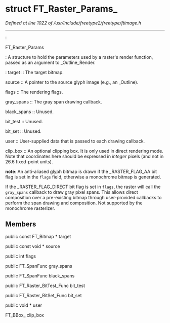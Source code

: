 # struct FT_Raster_Params_

*Defined at line 1022 of /usr/include/freetype2/freetype/ftimage.h*

************************************************************************



:

   FT_Raster_Params

**<not a builtin command>** :   A structure to hold the parameters used by a raster's render function,   passed as an argument to **<not a builtin command>** _Outline_Render.

**<not a builtin command>** :   target ::     The target bitmap.

   source ::     A pointer to the source glyph image (e.g., an **<not a builtin command>** _Outline).

   flags ::     The rendering flags.

   gray_spans ::     The gray span drawing callback.

   black_spans ::     Unused.

   bit_test ::     Unused.

   bit_set ::     Unused.

   user ::     User-supplied data that is passed to each drawing callback.

   clip_box ::     An optional clipping box.  It is only used in direct rendering mode.     Note that coordinates here should be expressed in _integer_ pixels     (and not in 26.6 fixed-point units).



**note**:   An anti-aliased glyph bitmap is drawn if the **<not a builtin command>** _RASTER_FLAG_AA bit   flag is set in the `flags` field, otherwise a monochrome bitmap is   generated.

   If the **<not a builtin command>** _RASTER_FLAG_DIRECT bit flag is set in `flags`, the raster   will call the `gray_spans` callback to draw gray pixel spans.  This   allows direct composition over a pre-existing bitmap through   user-provided callbacks to perform the span drawing and composition.   Not supported by the monochrome rasterizer.



## Members

public const FT_Bitmap * target

public const void * source

public int flags

public FT_SpanFunc gray_spans

public FT_SpanFunc black_spans

public FT_Raster_BitTest_Func bit_test

public FT_Raster_BitSet_Func bit_set

public void * user

FT_BBox_ clip_box



